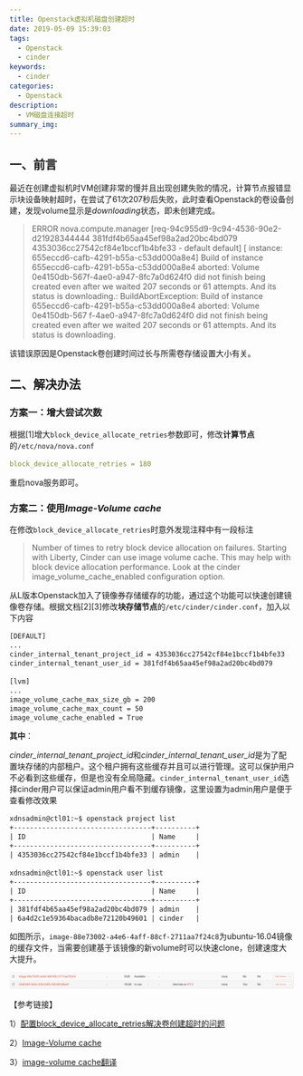 ```yaml
---
title: Openstack虚拟机磁盘创建超时
date: 2019-05-09 15:39:03
tags:
  - Openstack
  - cinder
keywords:
  - cinder
categories:
  - Openstack
description:
  - VM磁盘连接超时
summary_img:
---
```


## 一、前言

最近在创建虚拟机时VM创建非常的慢并且出现创建失败的情况，计算节点报错显示块设备映射超时，在尝试了61次207秒后失败，此时查看Openstack的卷设备创建，发现volume显示是*downloading*状态，即未创建完成。

>ERROR nova.compute.manager [req-94c955d9-9c94-4536-90e2-d21928344444 381fdf4b65aa45ef98a2ad20bc4bd079 4353036cc27542cf84e1bccf1b4bfe33 - default default] [    instance: 655eccd6-cafb-4291-b55a-c53dd000a8e4] Build of instance 655eccd6-cafb-4291-b55a-c53dd000a8e4 aborted: Volume 0e4150db-567f-4ae0-a947-8fc7a0d624f0 did not finish being created    even after we waited 207 seconds or 61 attempts. And its status is downloading.: BuildAbortException: Build of instance 655eccd6-cafb-4291-b55a-c53dd000a8e4 aborted: Volume 0e4150db-567    f-4ae0-a947-8fc7a0d624f0 did not finish being created even after we waited 207 seconds or 61 attempts. And its status is downloading.

该错误原因是Openstack卷创建时间过长与所需卷存储设置大小有关。

## 二、解决办法

### 方案一：增大尝试次数

根据[1]增大`block_device_allocate_retries`参数即可，修改**计算节点**的`/etc/nova/nova.conf`

```yaml
block_device_allocate_retries = 180
```

重启nova服务即可。

### 方案二：使用*Image-Volume cache*

在修改`block_device_allocate_retries`时意外发现注释中有一段标注

>Number of times to retry block device allocation on failures. Starting with
>Liberty, Cinder can use image volume cache. This may help with block device
>allocation performance. Look at the cinder image_volume_cache_enabled
>configuration option.

从L版本Openstack加入了镜像券存储缓存的功能，通过这个功能可以快速创建镜像卷存储。根据文档[2][3]修改**块存储节点**的`/etc/cinder/cinder.conf`，加入以下内容

```yam
[DEFAULT]
...
cinder_internal_tenant_project_id = 4353036cc27542cf84e1bccf1b4bfe33
cinder_internal_tenant_user_id = 381fdf4b65aa45ef98a2ad20bc4bd079

[lvm]
...
image_volume_cache_max_size_gb = 200
image_volume_cache_max_count = 50
image_volume_cache_enabled = True
```

**其中**：

*cinder_internal_tenant_project_id*和*cinder_internal_tenant_user_id*是为了配置块存储的内部租户。这个租户拥有这些缓存并且可以进行管理。这可以保护用户不必看到这些缓存，但是也没有全局隐藏。`cinder_internal_tenant_user_id`选择cinder用户可以保证admin用户看不到缓存镜像，这里设置为admin用户是便于查看修改效果

```shell
xdnsadmin@ctl01:~$ openstack project list
+----------------------------------+----------+
| ID                               | Name     |
+----------------------------------+----------+
| 4353036cc27542cf84e1bccf1b4bfe33 | admin    |

xdnsadmin@ctl01:~$ openstack user list
+----------------------------------+----------+
| ID                               | Name     |
+----------------------------------+----------+
| 381fdf4b65aa45ef98a2ad20bc4bd079 | admin    |
| 6a4d2c1e59364bacadb8e72120b49601 | cinder   |
```

如图所示，`image-88e73002-a4e6-4aff-88cf-2711aa7f24c8`为ubuntu-16.04镜像的缓存文件，当需要创建基于该镜像的新volume时可以快速clone，创建速度大大提升。

![image-volume cache](https://raw.githubusercontent.com/louielong/blogPic/master/20190509160626.png)





【参考链接】

1）[配置block_device_allocate_retries解决卷创建超时的问题](https://www.topomel.com/archives/720.html)

2）[Image-Volume cache](https://docs.openstack.org/cinder/latest/admin/blockstorage-image-volume-cache.html)

3）[image-volume cache翻译](https://www.jianshu.com/p/759cb7efb844)
